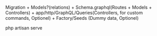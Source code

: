 Migration + Models?(relations) + Schema.graphql(Routes + Models + Controllers) + app/http/GraphQL/Queries(Controllers, for custom commands, Optionel) + Factory/Seeds (Dummy data, Optionel)

php artisan serve
